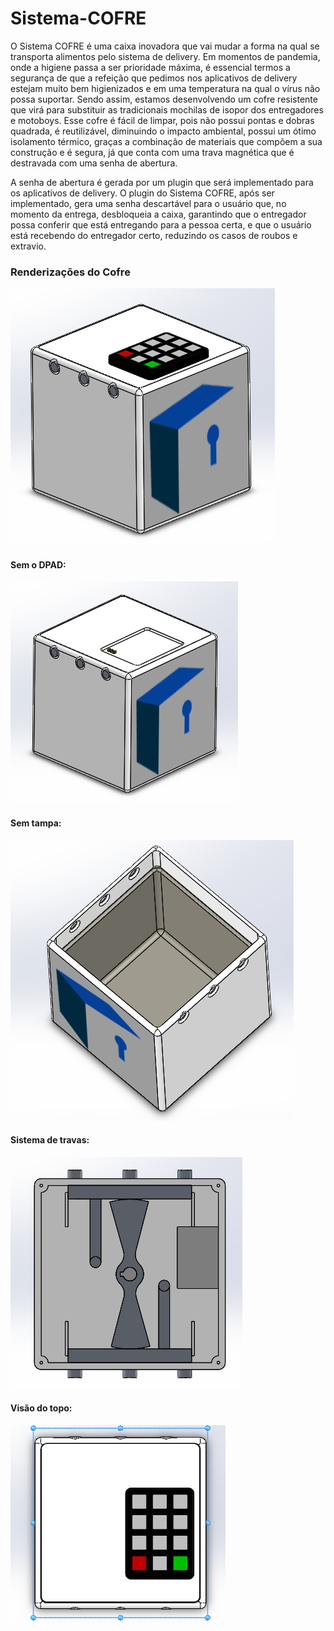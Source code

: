 # Sistema-COFRE

O Sistema COFRE é uma caixa inovadora que vai mudar a forma na qual se transporta alimentos pelo sistema de delivery. Em momentos de pandemia, onde a higiene passa a ser prioridade máxima, é essencial termos a segurança de que a refeição que pedimos nos aplicativos de delivery estejam muito bem higienizados e em uma temperatura na qual o vírus não possa suportar. Sendo assim, estamos desenvolvendo um cofre resistente que virá para substituir as tradicionais mochilas de isopor dos entregadores e motoboys. Esse cofre é fácil de limpar, pois não possui pontas e dobras quadrada, é reutilizável, diminuindo o impacto ambiental, possui um ótimo isolamento térmico, graças a combinação de materiais que compõem a sua construção e é segura, já que conta com uma trava magnética que é destravada com uma senha de abertura.

A senha de abertura é gerada por um plugin que será implementado para os aplicativos de delivery. O plugin do Sistema COFRE, após ser implementado, gera uma senha descartável para o usuário que, no momento da entrega, desbloqueia a caixa, garantindo que o entregador possa conferir que está entregando para a pessoa certa, e que o usuário está recebendo do entregador certo, reduzindo os casos de roubos e extravio.

### Renderizações do Cofre
<img src="Renders do Cofre/Render 3D.png">

#### Sem o DPAD:
<img src="Renders do Cofre/Render sem DPad.png">

#### Sem tampa:
<img src="Renders do Cofre/Render sem Tampa.png">

#### Sistema de travas:
<img src="Renders do Cofre/Render Sistema de Travas.png">

#### Visão do topo:
<img src="Renders do Cofre/Render Topo.png">

